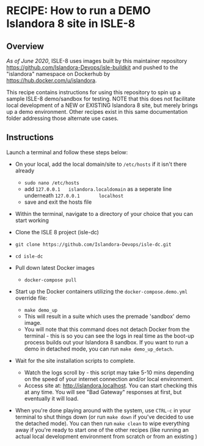 # RECIPE: How to run a DEMO Islandora 8 site in ISLE-8

## Overview

_As of June 2020_, ISLE-8 uses images built by this maintainer repository https://github.com/Islandora-Devops/isle-buildkit and pushed to the "islandora" namespace on Dockerhub by https://hub.docker.com/u/islandora. 

This recipe contains instructions for using this repository to spin up a sample ISLE-8 demo/sandbox for testing. NOTE that this does not facilitate local development of a NEW or EXISTING Islandora 8 site, but merely brings up a demo environment. Other recipes exist in this same documentation folder addressing those alternate use cases.

## Instructions

Launch a terminal and follow these steps below:

* On your local, add the local domain/site to `/etc/hosts` if it isn't there already
  * `sudo nano /etc/hosts`
  * add `127.0.0.1   islandora.localdomain` as a seperate line underneath `127.0.0.1       localhost`
  * save and exit the hosts file

* Within the terminal, navigate to a directory of your choice that you can start working

* Clone the ISLE 8 project (isle-dc)
* `git clone https://github.com/Islandora-Devops/isle-dc.git`

* `cd isle-dc`

* Pull down latest Docker images
  * `docker-compose pull`

* Start up the Docker containers utilizing the `docker-compose.demo.yml` override file:
  * `make demo_up`
  * This will result in a suite which uses the premade 'sandbox' demo image.
  * You will note that this command does not detach Docker from the terminal - this is so you can see the logs in real time as the boot-up process builds out your Islandora 8 sandbox. If you want to run a demo in detached mode, you can run `make demo_up_detach`.

* Wait for the site installation scripts to complete. 
  * Watch the logs scroll by - this script may take 5-10 mins depending on the speed of your internet connection and/or local environment.
  * Access site at: http://islandora.localhost. You can start checking this at any time. You will see "Bad Gateway" responses at first, but eventually it will load.

* When you're done playing around with the system, use `CTRL-c` in your terminal to shut things down (or run `make down` if you've decided to use the detached mode). You can then run `make clean` to wipe everything away if you're ready to start one of the other recipes (like running an actual local development environment from scratch or from an existing )
